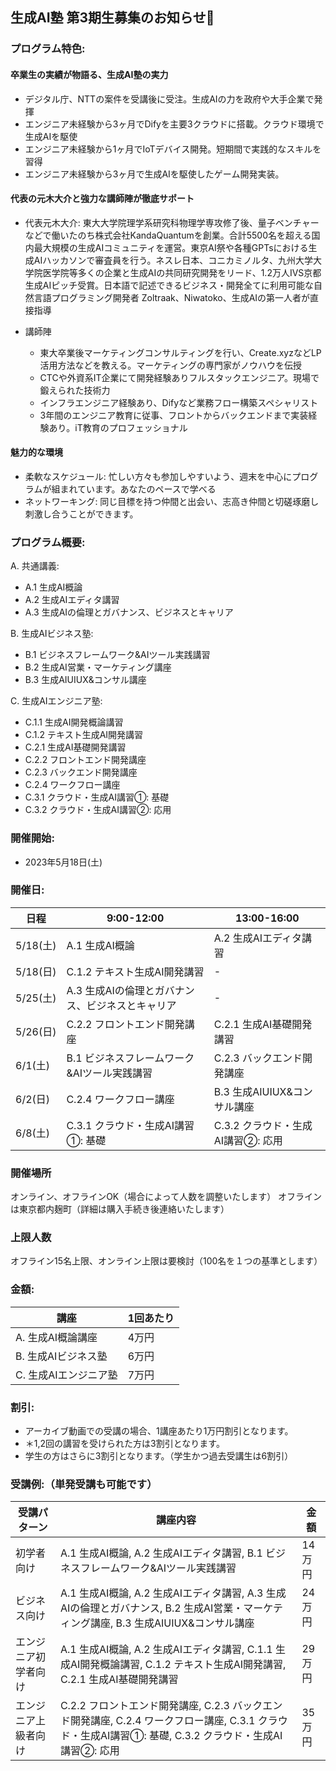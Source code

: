 ## 生成AI塾 第3期生募集のお知らせ🎉

### プログラム特色:

#### 卒業生の実績が物語る、生成AI塾の実力

- デジタル庁、NTTの案件を受講後に受注。生成AIの力を政府や大手企業で発揮
- エンジニア未経験から3ヶ月でDifyを主要3クラウドに搭載。クラウド環境で生成AIを駆使
- エンジニア未経験から1ヶ月でIoTデバイス開発。短期間で実践的なスキルを習得
- エンジニア未経験から3ヶ月で生成AIを駆使したゲーム開発実装。

#### 代表の元木大介と強力な講師陣が徹底サポート
- 代表元木大介: 東大大学院理学系研究科物理学専攻修了後、量子ベンチャーなどで働いたのち株式会社KandaQuantumを創業。合計5500名を超える国内最大規模の生成AIコミュニティを運営。東京AI祭や各種GPTsにおける生成AIハッカソンで審査員を行う。ネスレ日本、コニカミノルタ、九州大学大学院医学院等多くの企業と生成AIの共同研究開発をリード、1.2万人IVS京都生成AIピッチ受賞。日本語で記述できるビジネス・開発全てに利用可能な自然言語プログラミング開発者 Zoltraak、Niwatoko、生成AIの第一人者が直接指導

- 講師陣
    - 東大卒業後マーケティングコンサルティングを行い、Create.xyzなどLP活用方法などを教える。マーケティングの専門家がノウハウを伝授
    - CTCや外資系IT企業にて開発経験ありフルスタックエンジニア。現場で鍛えられた技術力
    - インフラエンジニア経験あり、Difyなど業務フロー構築スペシャリスト
    - 3年間のエンジニア教育に従事、フロントからバックエンドまで実装経験あり。iT教育のプロフェッショナル

#### 魅力的な環境
- 柔軟なスケジュール: 忙しい方々も参加しやすいよう、週末を中心にプログラムが組まれています。あなたのペースで学べる
- ネットワーキング: 同じ目標を持つ仲間と出会い、志高き仲間と切磋琢磨し刺激し合うことができます。

### プログラム概要:

A. 共通講義:
- A.1 生成AI概論
- A.2 生成AIエディタ講習
- A.3 生成AIの倫理とガバナンス、ビジネスとキャリア

B. 生成AIビジネス塾:
- B.1 ビジネスフレームワーク&AIツール実践講習
- B.2 生成AI営業・マーケティング講座
- B.3 生成AIUIUX&コンサル講座

C. 生成AIエンジニア塾:
- C.1.1 生成AI開発概論講習
- C.1.2 テキスト生成AI開発講習
- C.2.1 生成AI基礎開発講習
- C.2.2 フロントエンド開発講座
- C.2.3 バックエンド開発講座
- C.2.4 ワークフロー講座
- C.3.1 クラウド・生成AI講習①: 基礎
- C.3.2 クラウド・生成AI講習②: 応用

### 開催開始:
- 2023年5月18日(土)

### 開催日:

| 日程 | 9:00-12:00 | 13:00-16:00 |
| --- | --- | --- |
| 5/18(土) | A.1 生成AI概論 | A.2 生成AIエディタ講習 |
| 5/18(日) | C.1.2 テキスト生成AI開発講習 | - |
| 5/25(土) | A.3 生成AIの倫理とガバナンス、ビジネスとキャリア | - |
| 5/26(日) | C.2.2 フロントエンド開発講座 | C.2.1 生成AI基礎開発講習 |
| 6/1(土) | B.1 ビジネスフレームワーク&AIツール実践講習 | C.2.3 バックエンド開発講座 |
| 6/2(日) | C.2.4 ワークフロー講座 | B.3 生成AIUIUX&コンサル講座 |
| 6/8(土) | C.3.1 クラウド・生成AI講習①: 基礎 | C.3.2 クラウド・生成AI講習②: 応用 |

### 開催場所  
オンライン、オフラインOK（場合によって人数を調整いたします）
オフラインは東京都内麹町（詳細は購入手続き後連絡いたします）

### 上限人数
オフライン15名上限、オンライン上限は要検討（100名を１つの基準とします）

### 金額:

| 講座 | 1回あたり |
| --- | --- |
| A. 生成AI概論講座 | 4万円 |
| B. 生成AIビジネス塾 | 6万円 |
| C. 生成AIエンジニア塾 | 7万円 |


### 割引:
- アーカイブ動画での受講の場合、1講座あたり1万円割引となります。
- ＊1,2回の講習を受けられた方は3割引となります。
- 学生の方はさらに3割引となります。（学生かつ過去受講生は6割引）

### 受講例:（単発受講も可能です）

| 受講パターン | 講座内容 | 金額 |
| --- | --- | --- |
| 初学者向け | A.1 生成AI概論, A.2 生成AIエディタ講習, B.1 ビジネスフレームワーク&AIツール実践講習 | 14万円 |
| ビジネス向け | A.1 生成AI概論, A.2 生成AIエディタ講習, A.3 生成AIの倫理とガバナンス, B.2 生成AI営業・マーケティング講座, B.3 生成AIUIUX&コンサル講座 | 24万円 |
| エンジニア初学者向け | A.1 生成AI概論, A.2 生成AIエディタ講習, C.1.1 生成AI開発概論講習, C.1.2 テキスト生成AI開発講習, C.2.1 生成AI基礎開発講習 | 29万円 |
| エンジニア上級者向け | C.2.2 フロントエンド開発講座, C.2.3 バックエンド開発講座, C.2.4 ワークフロー講座, C.3.1 クラウド・生成AI講習①: 基礎, C.3.2 クラウド・生成AI講習②: 応用 | 35万円 |
